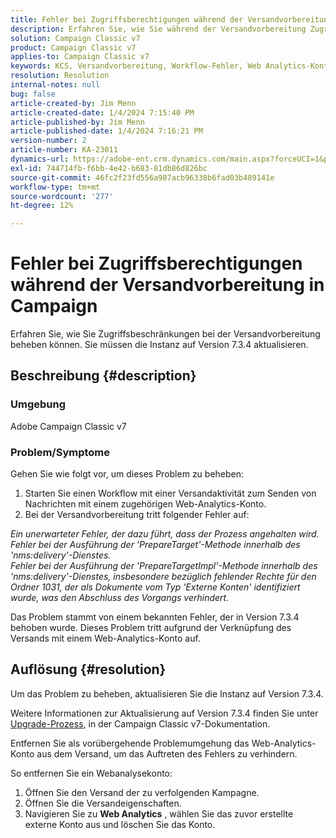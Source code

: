 ```yaml
---
title: Fehler bei Zugriffsberechtigungen während der Versandvorbereitung in Campaign
description: Erfahren Sie, wie Sie während der Versandvorbereitung Zugriffsfehler wegen unzureichender Berechtigungen für Ordner 1031 beheben können.
solution: Campaign Classic v7
product: Campaign Classic v7
applies-to: Campaign Classic v7
keywords: KCS, Versandvorbereitung, Workflow-Fehler, Web Analytics-Konto
resolution: Resolution
internal-notes: null
bug: false
article-created-by: Jim Menn
article-created-date: 1/4/2024 7:15:40 PM
article-published-by: Jim Menn
article-published-date: 1/4/2024 7:16:21 PM
version-number: 2
article-number: KA-23011
dynamics-url: https://adobe-ent.crm.dynamics.com/main.aspx?forceUCI=1&pagetype=entityrecord&etn=knowledgearticle&id=280c24a5-35ab-ee11-be37-6045bd006268
exl-id: 744714fb-f6bb-4e42-b683-81db86d826bc
source-git-commit: 46fc2f23fd556a987acb96338b6fad03b489141e
workflow-type: tm+mt
source-wordcount: '277'
ht-degree: 12%

---
```


# Fehler bei Zugriffsberechtigungen während der Versandvorbereitung in Campaign


Erfahren Sie, wie Sie Zugriffsbeschränkungen bei der Versandvorbereitung beheben können. Sie müssen die Instanz auf Version 7.3.4 aktualisieren.

## Beschreibung {#description}


### Umgebung

Adobe Campaign Classic v7

### Problem/Symptome

Gehen Sie wie folgt vor, um dieses Problem zu beheben:

1. Starten Sie einen Workflow mit einer Versandaktivität zum Senden von Nachrichten mit einem zugehörigen Web-Analytics-Konto.
2. Bei der Versandvorbereitung tritt folgender Fehler auf:


*Ein unerwarteter Fehler, der dazu führt, dass der Prozess angehalten wird.
<br>Fehler bei der Ausführung der &#39;PrepareTarget&#39;-Methode innerhalb des &#39;nms:delivery&#39;-Dienstes. 
<br>Fehler bei der Ausführung der &#39;PrepareTargetImpl&#39;-Methode innerhalb des &#39;nms:delivery&#39;-Dienstes, insbesondere bezüglich fehlender Rechte für den Ordner 1031, der als Dokumente vom Typ &#39;Externe Konten&#39; identifiziert wurde, was den Abschluss des Vorgangs verhindert.*

Das Problem stammt von einem bekannten Fehler, der in Version 7.3.4 behoben wurde. Dieses Problem tritt aufgrund der Verknüpfung des Versands mit einem Web-Analytics-Konto auf.




## Auflösung {#resolution}


Um das Problem zu beheben, aktualisieren Sie die Instanz auf Version 7.3.4.

Weitere Informationen zur Aktualisierung auf Version 7.3.4 finden Sie unter [Upgrade-Prozess](https://experienceleague.adobe.com/docs/campaign-classic/using/getting-started/starting-with-adobe-campaign/faq/faq-build-upgrade.html?lang=en), in der Campaign Classic v7-Dokumentation.

Entfernen Sie als vorübergehende Problemumgehung das Web-Analytics-Konto aus dem Versand, um das Auftreten des Fehlers zu verhindern.

So entfernen Sie ein Webanalysekonto:

1. Öffnen Sie den Versand der zu verfolgenden Kampagne.
2. Öffnen Sie die Versandeigenschaften.
3. Navigieren Sie zu <b>Web Analytics</b> , wählen Sie das zuvor erstellte externe Konto aus und löschen Sie das Konto.
